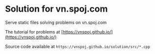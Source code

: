 # Solution for vn.spoj.com

Serve static files solving problems on vn.spoj.com

The tutorial for problems at [https://vnspoj.github.io/](https://vnspoj.github.io/)

Source code available at `https://vnspoj.github.io/solution/src/*.cpp`